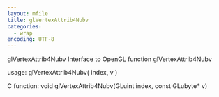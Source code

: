 ```yaml
---
layout: mfile
title: glVertexAttrib4Nubv
categories:
  - wrap
encoding: UTF-8
---
```


glVertexAttrib4Nubv  Interface to OpenGL function glVertexAttrib4Nubv

usage:  glVertexAttrib4Nubv( index, v )

C function:  void glVertexAttrib4Nubv(GLuint index, const GLubyte\* v)
